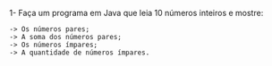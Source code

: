 1- Faça um programa em Java que leia 10 números inteiros e mostre:

    -> Os números pares;
    -> A soma dos números pares;
    -> Os números ímpares;
    -> A quantidade de números ímpares.